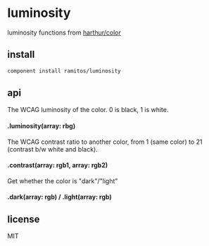 # luminosity

luminosity functions from [harthur/color](https://github.com/harthur/color)

## install

```bash
component install ramitos/luminosity
```

## api

The WCAG luminosity of the color. 0 is black, 1 is white.
#### .luminosity(array: rbg)

The WCAG contrast ratio to another color, from 1 (same color) to 21 (contrast b/w white and black).
#### .contrast(array: rgb1, array: rgb2)

Get whether the color is "dark"/"light"
#### .dark(array: rgb) / .light(array: rgb)

## license

MIT